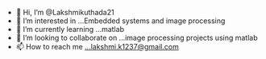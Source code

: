 - 👋 Hi, I’m @Lakshmikuthada21
- 👀 I’m interested in ...Embedded systems and image processing
- 🌱 I’m currently learning ...matlab
- 💞️ I’m looking to collaborate on ...image processing projects using matlab
- 📫 How to reach me ...lakshmi.k1237@gmail.com

<!---
Lakshmikuthada21/Lakshmikuthada21 is a ✨ special ✨ repository because its `README.md` (this file) appears on your GitHub profile.
You can click the Preview link to take a look at your changes.
--->
